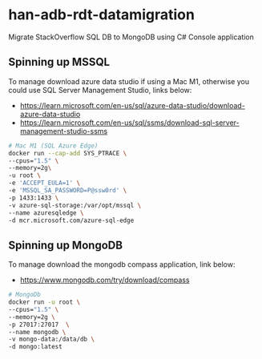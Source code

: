 # han-adb-rdt-datamigration
Migrate StackOverflow SQL DB to MongoDB using C# Console application

## Spinning up MSSQL
To manage download azure data studio if using a Mac M1, otherwise you could use SQL Server Management Studio, links below:
- https://learn.microsoft.com/en-us/sql/azure-data-studio/download-azure-data-studio
- https://learn.microsoft.com/en-us/sql/ssms/download-sql-server-management-studio-ssms

```bash
# Mac M1 (SQL Azure Edge)
docker run --cap-add SYS_PTRACE \
--cpus="1.5" \
--memory=2g\
-u root \
-e 'ACCEPT_EULA=1' \
-e 'MSSQL_SA_PASSWORD=P@ssw0rd' \
-p 1433:1433 \
-v azure-sql-storage:/var/opt/mssql \
--name azuresqledge \
-d mcr.microsoft.com/azure-sql-edge
```

## Spinning up MongoDB
To manage download the mongodb compass application, link below:
- https://www.mongodb.com/try/download/compass

```bash
# MongoDb
docker run -u root \
--cpus="1.5" \
--memory=2g \
-p 27017:27017  \
--name mongodb \
-v mongo-data:/data/db \
-d mongo:latest
```